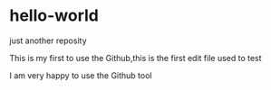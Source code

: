 # hello-world
just another reposity

This is my first to use the Github,this is the first edit file used to test

I am very happy to use the Github tool 
